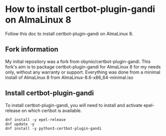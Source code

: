 # How to install certbot-plugin-gandi on AlmaLinux 8

Follow this doc to install certbot-plugin-gandi on AlmaLinux 8.

## Fork information

My initial repository was a fork from obynio/certbot-plugin-gandi.
This fork's aim is to package certbot-plugin-gandi for AlmaLinux 8 for my needs only, without any warranty or support.
Everything was done from a minimal install of AlmaLinux 8 from AlmaLinux-8.6-x86_64-minimal.iso

## Install certbot-plugin-gandi

To install certbot-plugin-gandi, you will need to install and activate epel-release on which certbot is available.

```shell
dnf install -y epel-release
dnf update -y
dnf install -y python3-certbot-plugin-gandi
```
